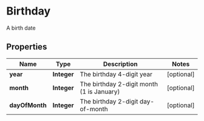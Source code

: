 

# Birthday

A birth date

## Properties

| Name | Type | Description | Notes |
|------------ | ------------- | ------------- | -------------|
|**year** | **Integer** | The birthday 4-digit year |  [optional] |
|**month** | **Integer** | The birthday 2-digit month (1 is January) |  [optional] |
|**dayOfMonth** | **Integer** | The birthday 2-digit day-of-month |  [optional] |



